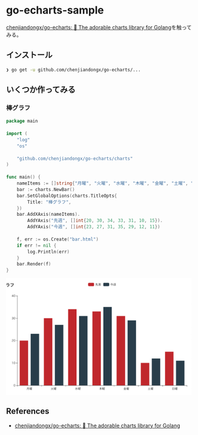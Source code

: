 # go-echarts-sample

[chenjiandongx/go\-echarts: 🎨 The adorable charts library for Golang](https://github.com/chenjiandongx/go-echarts)を触ってみる。

## インストール

```sh
❯ go get -u github.com/chenjiandongx/go-echarts/...
```

## いくつか作ってみる

### 棒グラフ

```go
package main

import (
	"log"
	"os"

	"github.com/chenjiandongx/go-echarts/charts"
)

func main() {
	nameItems := []string{"月曜", "火曜", "水曜", "木曜", "金曜", "土曜", "日曜"}
	bar := charts.NewBar()
	bar.SetGlobalOptions(charts.TitleOpts{
		Title: "棒グラフ",
	})
	bar.AddXAxis(nameItems).
		AddYAxis("先週", []int{20, 30, 34, 33, 31, 10, 15}).
		AddYAxis("今週", []int{23, 27, 31, 35, 29, 12, 11})

	f, err := os.Create("bar.html")
	if err != nil {
		log.Println(err)
	}
	bar.Render(f)
}
```

![barChart](https://github.com/cipepser/go-echarts-sample/blob/master/img/bar.png)



## References
* [chenjiandongx/go\-echarts: 🎨 The adorable charts library for Golang](https://github.com/chenjiandongx/go-echarts)